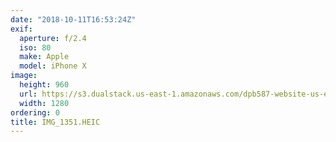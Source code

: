 ```yaml
---
date: "2018-10-11T16:53:24Z"
exif:
  aperture: f/2.4
  iso: 80
  make: Apple
  model: iPhone X
image:
  height: 960
  url: https://s3.dualstack.us-east-1.amazonaws.com/dpb587-website-us-east-1/asset/gallery/2018-europe-trip/3f21fcf6-29a0-85d2-5154-7a19d66c4ff6~1280.jpg
  width: 1280
ordering: 0
title: IMG_1351.HEIC
---
```

